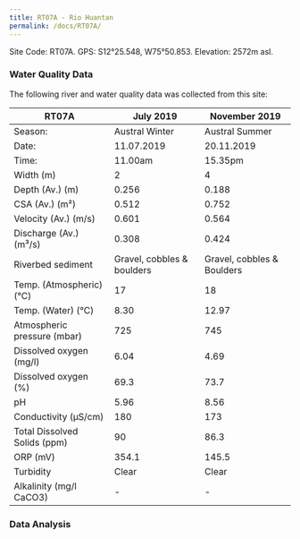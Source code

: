 ```yaml
---
title: RT07A - Rio Huantan
permalink: /docs/RT07A/
---
```



Site Code: RT07A.  GPS: S12°25.548, W75°50.853. Elevation:
2572m asl.

### Water Quality Data

The following river and water quality data was collected from this site:

| RT07A                        | July 2019                     | November 2019            |
|------------------------------|-------------------------------|--------------------------|
| Season:                      | Austral Winter                | Austral Summer           |
| Date:                        | 11.07.2019                    | 20.11.2019               |
| Time:                        | 11.00am                       | 15.35pm                  |
| Width (m)                    | 2                             | 4                        |
| Depth (Av.) (m)              | 0.256                         | 0.188                    |
| CSA (Av.) (m²)               | 0.512                         | 0.752                    |
| Velocity (Av.) (m/s)         | 0.601                         | 0.564                    |
| Discharge (Av.) (m³/s)       | 0.308                         | 0.424                    |
| Riverbed sediment            | Gravel, cobbles & boulders    | Gravel, cobbles & Boulders |
| Temp. (Atmospheric) (°C)     | 17                            | 18                       |                     
| Temp. (Water) (°C)           | 8.30                          | 12.97                    |
| Atmospheric pressure (mbar)  | 725                           | 745                      |
| Dissolved oxygen (mg/l)      | 6.04                          | 4.69                     |
| Dissolved oxygen (%)         | 69.3                          | 73.7                     |
| pH                           | 5.96                          | 8.56                     |
| Conductivity (µS/cm)         | 180                           | 173                      |
| Total Dissolved Solids (ppm) | 90                            | 86.3                     |
| ORP (mV)                     | 354.1                         | 145.5                    |
| Turbidity                    | Clear                         | Clear                    |
| Alkalinity (mg/l CaCO3)      |   -                           |  -                       |

### Data Analysis
